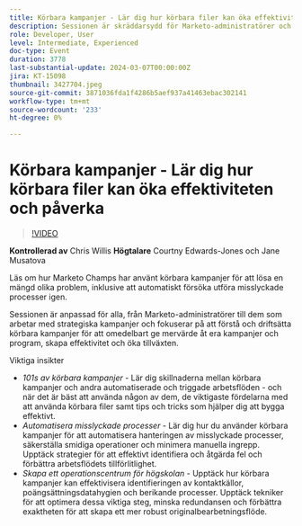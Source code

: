 ```yaml
---
title: Körbara kampanjer - Lär dig hur körbara filer kan öka effektiviteten och påverka
description: Sessionen är skräddarsydd för Marketo-administratörer och kampanjansvariga och fokuserar på att förstå och driftsätta körbara kampanjer för att ge mervärde åt kampanjer och program, skapa effektivitet och öka tillväxten.
role: Developer, User
level: Intermediate, Experienced
doc-type: Event
duration: 3778
last-substantial-update: 2024-03-07T00:00:00Z
jira: KT-15098
thumbnail: 3427704.jpeg
source-git-commit: 3871036fda1f4286b5aef937a41463ebac302141
workflow-type: tm+mt
source-wordcount: '233'
ht-degree: 0%

---
```



# Körbara kampanjer - Lär dig hur körbara filer kan öka effektiviteten och påverka

>[!VIDEO](https://video.tv.adobe.com/v/3427704/?learn=on)

**Kontrollerad av** Chris Willis
**Högtalare** Courtny Edwards-Jones och Jane Musatova

Läs om hur Marketo Champs har använt körbara kampanjer för att lösa en mängd olika problem, inklusive att automatiskt försöka utföra misslyckade processer igen.

Sessionen är anpassad för alla, från Marketo-administratörer till dem som arbetar med strategiska kampanjer och fokuserar på att förstå och driftsätta körbara kampanjer för att omedelbart ge mervärde åt era kampanjer och program, skapa effektivitet och öka tillväxten.

Viktiga insikter

* *101s av körbara kampanjer* - Lär dig skillnaderna mellan körbara kampanjer och andra automatiserade och triggade arbetsflöden - och när det är bäst att använda någon av dem, de viktigaste fördelarna med att använda körbara filer samt tips och tricks som hjälper dig att bygga effektivt.
* *Automatisera misslyckade processer* - Lär dig hur du använder körbara kampanjer för att automatisera hanteringen av misslyckade processer, säkerställa smidiga operationer och minimera manuella ingrepp. Upptäck strategier för att effektivt identifiera och åtgärda fel och förbättra arbetsflödets tillförlitlighet.
* *Skapa ett operationscentrum för högskolan* - Upptäck hur körbara kampanjer kan effektivisera identifieringen av kontaktkällor, poängsättningsdatahygien och berikande processer. Upptäck tekniker för att optimera dessa viktiga steg, minska redundansen och förbättra exaktheten för att skapa ett mer robust originalbearbetningsflöde.